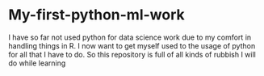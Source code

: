 # My-first-python-ml-work
I have so far not used python for data science work due to my comfort in handling things in R. I now want to get myself used to the usage of python for all that I have to do. So this repository is full of all kinds of rubbish I will do while learning
